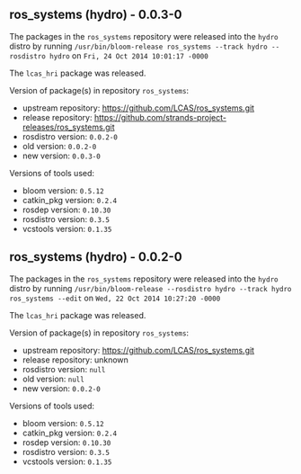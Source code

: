 ## ros_systems (hydro) - 0.0.3-0

The packages in the `ros_systems` repository were released into the `hydro` distro by running `/usr/bin/bloom-release ros_systems --track hydro --rosdistro hydro` on `Fri, 24 Oct 2014 10:01:17 -0000`

The `lcas_hri` package was released.

Version of package(s) in repository `ros_systems`:
- upstream repository: https://github.com/LCAS/ros_systems.git
- release repository: https://github.com/strands-project-releases/ros_systems.git
- rosdistro version: `0.0.2-0`
- old version: `0.0.2-0`
- new version: `0.0.3-0`

Versions of tools used:
- bloom version: `0.5.12`
- catkin_pkg version: `0.2.4`
- rosdep version: `0.10.30`
- rosdistro version: `0.3.5`
- vcstools version: `0.1.35`


## ros_systems (hydro) - 0.0.2-0

The packages in the `ros_systems` repository were released into the `hydro` distro by running `/usr/bin/bloom-release --rosdistro hydro --track hydro ros_systems --edit` on `Wed, 22 Oct 2014 10:27:20 -0000`

The `lcas_hri` package was released.

Version of package(s) in repository `ros_systems`:
- upstream repository: https://github.com/LCAS/ros_systems.git
- release repository: unknown
- rosdistro version: `null`
- old version: `null`
- new version: `0.0.2-0`

Versions of tools used:
- bloom version: `0.5.12`
- catkin_pkg version: `0.2.4`
- rosdep version: `0.10.30`
- rosdistro version: `0.3.5`
- vcstools version: `0.1.35`


